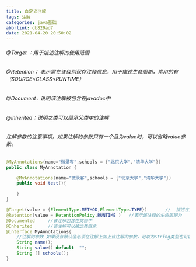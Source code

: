 ```yaml
---
title: 自定义注解
tags: 注解
categories: java基础
abbrlink: db829ad7
date: 2021-04-20 20:50:02
---
```


###### @Target ：用于描述注解的使用范围

###### @Retention： 表示需在该级别保存注释信息，用于描述生命周期，常用的有（SOURCE<CLASS<RUNTIME）

###### @Document : 说明该注解被包含在javadoc中

###### @inherited：说明之类可以继承父类中的注解

###### 注解参数的注意事项，如果注解的参数只有一个且为value时，可以省略value参数。

```java
@MyAnnotations(name="微录客",schools = {"北京大学","清华大学"})
public class MyAnnotation {

    @MyAnnotations(name="微录客",schools = {"北京大学","清华大学"})
    public void test(){

    }
}

@Target(value = {ElementType.METHOD,ElementType.TYPE})       //  描述在方法、包、类上等等
@Retention(value = RetentionPolicy.RUNTIME )   //表示该注释的生命周期为
@Documented     //该注解包含在文档中
@Inherited      //该注解可以被之类继承
@interface MyAnnotations{
    //注解的参数 如果没有默认值必须在注解上加上该注解的参数，可以为String类型也可以为数组
    String name();
    String value() default  "";
    String [] schools();
}
```

